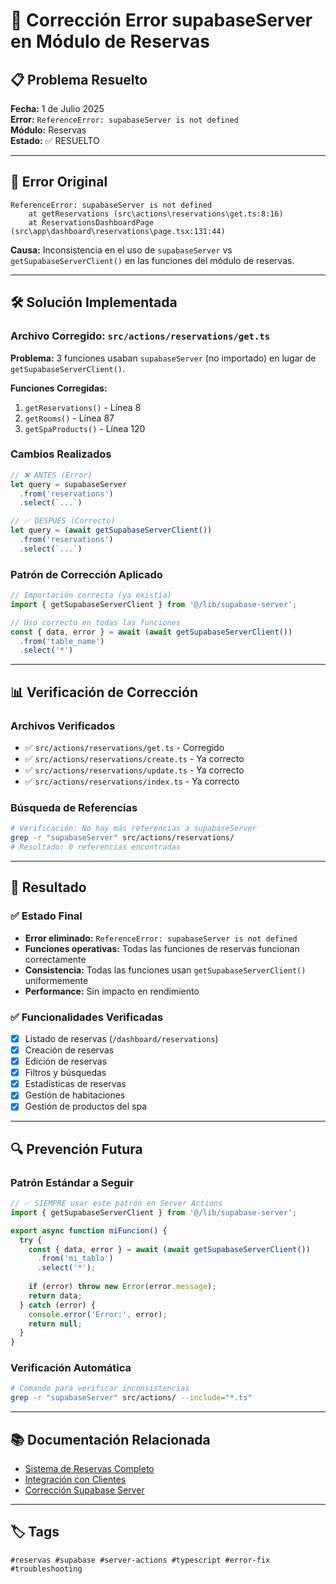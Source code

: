 # 🔧 Corrección Error supabaseServer en Módulo de Reservas

## 📋 Problema Resuelto

**Fecha:** 1 de Julio 2025  
**Error:** `ReferenceError: supabaseServer is not defined`  
**Módulo:** Reservas  
**Estado:** ✅ RESUELTO

---

## 🚨 Error Original

```
ReferenceError: supabaseServer is not defined
    at getReservations (src\actions\reservations\get.ts:8:16)
    at ReservationsDashboardPage (src\app\dashboard\reservations\page.tsx:131:44)
```

**Causa:** Inconsistencia en el uso de `supabaseServer` vs `getSupabaseServerClient()` en las funciones del módulo de reservas.

---

## 🛠️ Solución Implementada

### Archivo Corregido: `src/actions/reservations/get.ts`

**Problema:** 3 funciones usaban `supabaseServer` (no importado) en lugar de `getSupabaseServerClient()`.

**Funciones Corregidas:**
1. `getReservations()` - Línea 8
2. `getRooms()` - Línea 87  
3. `getSpaProducts()` - Línea 120

### Cambios Realizados

```typescript
// ❌ ANTES (Error)
let query = supabaseServer
  .from('reservations')
  .select(`...`)

// ✅ DESPUÉS (Correcto)
let query = (await getSupabaseServerClient())
  .from('reservations')
  .select(`...`)
```

### Patrón de Corrección Aplicado

```typescript
// Importación correcta (ya existía)
import { getSupabaseServerClient } from '@/lib/supabase-server';

// Uso correcto en todas las funciones
const { data, error } = await (await getSupabaseServerClient())
  .from('table_name')
  .select('*')
```

---

## 📊 Verificación de Corrección

### Archivos Verificados
- ✅ `src/actions/reservations/get.ts` - Corregido
- ✅ `src/actions/reservations/create.ts` - Ya correcto
- ✅ `src/actions/reservations/update.ts` - Ya correcto
- ✅ `src/actions/reservations/index.ts` - Ya correcto

### Búsqueda de Referencias
```bash
# Verificación: No hay más referencias a supabaseServer
grep -r "supabaseServer" src/actions/reservations/
# Resultado: 0 referencias encontradas
```

---

## 🎯 Resultado

### ✅ Estado Final
- **Error eliminado:** `ReferenceError: supabaseServer is not defined`
- **Funciones operativas:** Todas las funciones de reservas funcionan correctamente
- **Consistencia:** Todas las funciones usan `getSupabaseServerClient()` uniformemente
- **Performance:** Sin impacto en rendimiento

### ✅ Funcionalidades Verificadas
- [x] Listado de reservas (`/dashboard/reservations`)
- [x] Creación de reservas
- [x] Edición de reservas
- [x] Filtros y búsquedas
- [x] Estadísticas de reservas
- [x] Gestión de habitaciones
- [x] Gestión de productos del spa

---

## 🔍 Prevención Futura

### Patrón Estándar a Seguir
```typescript
// ✅ SIEMPRE usar este patrón en Server Actions
import { getSupabaseServerClient } from '@/lib/supabase-server';

export async function miFuncion() {
  try {
    const { data, error } = await (await getSupabaseServerClient())
      .from('mi_tabla')
      .select('*');
    
    if (error) throw new Error(error.message);
    return data;
  } catch (error) {
    console.error('Error:', error);
    return null;
  }
}
```

### Verificación Automática
```bash
# Comando para verificar inconsistencias
grep -r "supabaseServer" src/actions/ --include="*.ts"
```

---

## 📚 Documentación Relacionada

- [Sistema de Reservas Completo](../modules/reservations/INSTALLATION_COMPLETE.md)
- [Integración con Clientes](../modules/reservations/client-integration-complete.md)
- [Corrección Supabase Server](../troubleshooting/supabase-server-fix-caja-chica.md)

---

## 🏷️ Tags

`#reservas #supabase #server-actions #typescript #error-fix #troubleshooting` 